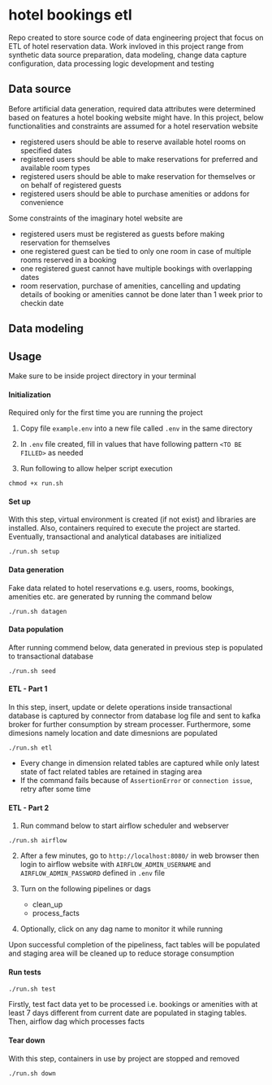 # hotel bookings etl
Repo created to store source code of data engineering project that focus on ETL of hotel reservation data. Work invloved in this project range from synthetic data source preparation, data modeling, change data capture configuration, data processing logic development and testing

## Data source
Before artificial data generation, required data attributes were determined based on features a hotel booking website might have. In this project, below functionalities and constraints are assumed for a hotel reservation website 
- registered users should be able to reserve available hotel rooms on specified dates
- registered users should be able to make reservations for preferred and available room types
- registered users should be able to make reservation for themselves or on behalf of registered guests
- registered users should be able to purchase amenities or addons for convenience

Some constraints of the imaginary hotel website are
- registered users must be registered as guests before making reservation for themselves
- one registered guest can be tied to only one room in case of multiple rooms reserved in a booking
- one registered guest cannot have multiple bookings with overlapping dates
- room reservation, purchase of amenities, cancelling and updating details of booking or amenities cannot be done later than 1 week prior to checkin date



## Data modeling

## Usage

Make sure to be inside project directory in your terminal

#### Initialization

Required only for the first time you are running the project

1. Copy file `example.env` into a new file called `.env` in the same directory
   
2. In `.env` file created, fill in values that have following pattern `<TO BE FILLED>` as needed 

3. Run following to allow helper script execution

```
chmod +x run.sh
```

#### Set up

With this step, virtual environment is created (if not exist) and libraries are installed. Also, containers required to execute the project are started. Eventually, transactional and analytical databases are initialized

```
./run.sh setup
```

#### Data generation

Fake data related to hotel reservations e.g. users, rooms, bookings, amenities etc. are generated by running the command below

```
./run.sh datagen
```

#### Data population

After running commend below, data generated in previous step is populated to transactional database

```
./run.sh seed
```

#### ETL - Part 1

In this step, insert, update or delete operations inside transactional database is captured by connector from database log file and sent to kafka broker for further consumption by stream processer. Furthermore, some dimesions namely location and date dimesnions are populated

```
./run.sh etl
```


- Every change in dimension related tables are captured while only latest state of fact related tables are retained in staging area
- If the command fails because of `AssertionError` or `connection issue`, retry after some time

#### ETL - Part 2 

1. Run command below to start airflow scheduler and webserver
```
./run.sh airflow
```

2. After a few minutes, go to `http://localhost:8080/` in web browser then login to airflow website with `AIRFLOW_ADMIN_USERNAME` and `AIRFLOW_ADMIN_PASSWORD` defined in `.env` file
   
3. Turn on the following pipelines or dags
   - clean_up
   - process_facts

4. Optionally, click on any dag name to monitor it while running

Upon successful completion of the pipeliness, fact tables will be populated and staging area will be cleaned up to reduce storage consumption

#### Run tests
```
./run.sh test
```
Firstly, test fact data yet to be processed i.e. bookings or amenities with at least 7 days different from current date are populated in staging tables. Then, airflow dag which processes facts

#### Tear down

With this step, containers in use by project are stopped and removed

```
./run.sh down
```
